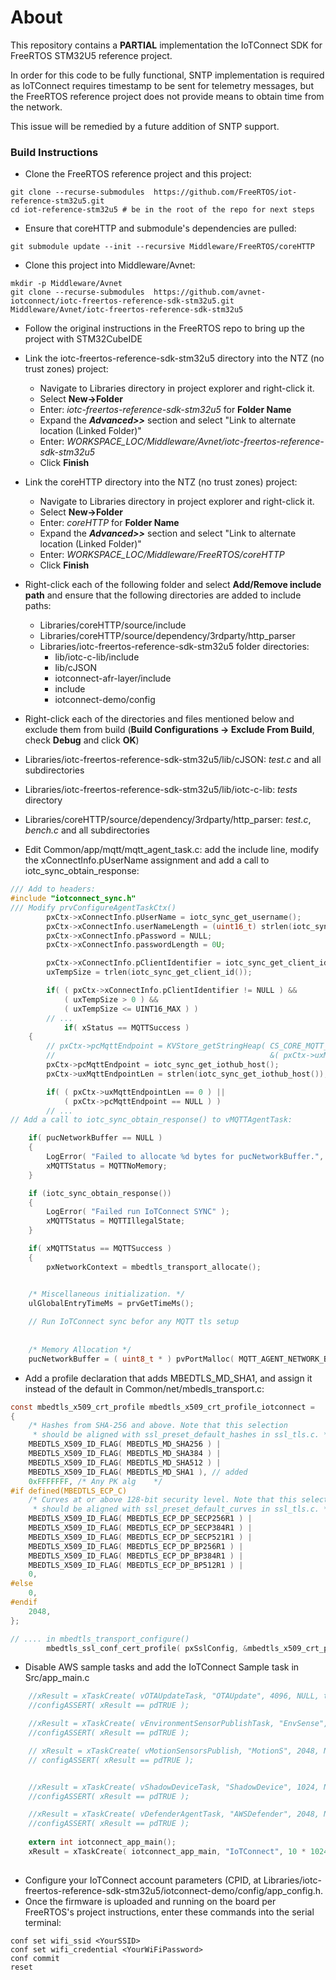 # About

This repository contains a **PARTIAL** implementation the IoTConnect SDK for FreeRTOS STM32U5 reference project.

In order for this code to be fully functional, SNTP implementation is required as IoTConnect
requires timestamp to be sent for telemetry messages, but the FreeRTOS reference project
does not provide means to obtain time from the network.

This issue will be remedied by a future addition of SNTP support.

### Build Instructions

- Clone the FreeRTOS reference project and this project:
```shell
git clone --recurse-submodules  https://github.com/FreeRTOS/iot-reference-stm32u5.git 
cd iot-reference-stm32u5 # be in the root of the repo for next steps
```
- Ensure that coreHTTP and submodule's dependencies are pulled:
```shell
git submodule update --init --recursive Middleware/FreeRTOS/coreHTTP
```
- Clone this project into Middleware/Avnet:
```shell
mkdir -p Middleware/Avnet
git clone --recurse-submodules  https://github.com/avnet-iotconnect/iotc-freertos-reference-sdk-stm32u5.git Middleware/Avnet/iotc-freertos-reference-sdk-stm32u5
```
- Follow the original instructions in the FreeRTOS repo to bring up the project with STM32CubeIDE 
- Link the iotc-freertos-reference-sdk-stm32u5 directory into the NTZ (no trust zones) project:
  - Navigate to Libraries directory in project explorer and right-click it.
  - Select **New->Folder**
  - Enter: *iotc-freertos-reference-sdk-stm32u5* for **Folder Name**
  - Expand the ***Advanced>>*** section and select "Link to alternate location (Linked Folder)"
  - Enter: *WORKSPACE_LOC/Middleware/Avnet/iotc-freertos-reference-sdk-stm32u5*
  - Click **Finish**
- Link the coreHTTP directory into the NTZ (no trust zones) project:
  - Navigate to Libraries directory in project explorer and right-click it.
  - Select **New->Folder**
  - Enter: *coreHTTP* for **Folder Name**
  - Expand the ***Advanced>>*** section and select "Link to alternate location (Linked Folder)"
  - Enter: *WORKSPACE_LOC/Middleware/FreeRTOS/coreHTTP*
  - Click **Finish**

- Right-click each of the following folder and select **Add/Remove include path** 
and ensure that the following directories are added to include paths:
  - Libraries/coreHTTP/source/include
  - Libraries/coreHTTP/source/dependency/3rdparty/http_parser
  - Libraries/iotc-freertos-reference-sdk-stm32u5 folder directories:
    - lib/iotc-c-lib/include
    - lib/cJSON
    - iotconnect-afr-layer/include
    - include
    - iotconnect-demo/config 
- Right-click each of the directories and files mentioned below and exclude them from build (**Build Configurations -> Exclude From Build**, check **Debug** and click **OK**)  
- Libraries/iotc-freertos-reference-sdk-stm32u5/lib/cJSON: *test.c* and all subdirectories   
- Libraries/iotc-freertos-reference-sdk-stm32u5/lib/iotc-c-lib: *tests* directory
- Libraries/coreHTTP/source/dependency/3rdparty/http_parser: *test.c*, *bench.c* and all subdirectories   
- Edit Common/app/mqtt/mqtt_agent_task.c: add the include line, modify the xConnectInfo.pUserName assignment and add a call to iotc_sync_obtain_response:
```C
/// Add to headers:
#include "iotconnect_sync.h"
/// Modify prvConfigureAgentTaskCtx()
        pxCtx->xConnectInfo.pUserName = iotc_sync_get_username();
        pxCtx->xConnectInfo.userNameLength = (uint16_t) strlen(iotc_sync_get_username());
        pxCtx->xConnectInfo.pPassword = NULL;
        pxCtx->xConnectInfo.passwordLength = 0U;

        pxCtx->xConnectInfo.pClientIdentifier = iotc_sync_get_client_id();
        uxTempSize = trlen(iotc_sync_get_client_id());

        if( ( pxCtx->xConnectInfo.pClientIdentifier != NULL ) &&
            ( uxTempSize > 0 ) &&
            ( uxTempSize <= UINT16_MAX ) )
        // ...    
            if( xStatus == MQTTSuccess )
    {
        // pxCtx->pcMqttEndpoint = KVStore_getStringHeap( CS_CORE_MQTT_ENDPOINT,
    	//                                                &( pxCtx->uxMqttEndpointLen ) );
        pxCtx->pcMqttEndpoint = iotc_sync_get_iothub_host();
        pxCtx->uxMqttEndpointLen = strlen(iotc_sync_get_iothub_host());

        if( ( pxCtx->uxMqttEndpointLen == 0 ) ||
            ( pxCtx->pcMqttEndpoint == NULL ) )
        // ...
// Add a call to iotc_sync_obtain_response() to vMQTTAgentTask:

    if( pucNetworkBuffer == NULL )
    {
        LogError( "Failed to allocate %d bytes for pucNetworkBuffer.", MQTT_AGENT_NETWORK_BUFFER_SIZE );
        xMQTTStatus = MQTTNoMemory;
    }

    if (iotc_sync_obtain_response())
    {
        LogError( "Failed run IoTConnect SYNC" );
        xMQTTStatus = MQTTIllegalState;
    }

    if( xMQTTStatus == MQTTSuccess )
    {
        pxNetworkContext = mbedtls_transport_allocate();


    /* Miscellaneous initialization. */
    ulGlobalEntryTimeMs = prvGetTimeMs();
    
    // Run IoTConnect sync befor any MQTT tls setup
   
    
    /* Memory Allocation */
    pucNetworkBuffer = ( uint8_t * ) pvPortMalloc( MQTT_AGENT_NETWORK_BUFFER_SIZE );

```
- Add a profile declaration that adds MBEDTLS_MD_SHA1, and assign it instead of the default in Common/net/mbedls_transport.c:
```C
const mbedtls_x509_crt_profile mbedtls_x509_crt_profile_iotconnect =
{
    /* Hashes from SHA-256 and above. Note that this selection
     * should be aligned with ssl_preset_default_hashes in ssl_tls.c. */
    MBEDTLS_X509_ID_FLAG( MBEDTLS_MD_SHA256 ) |
    MBEDTLS_X509_ID_FLAG( MBEDTLS_MD_SHA384 ) |
    MBEDTLS_X509_ID_FLAG( MBEDTLS_MD_SHA512 ) |
	MBEDTLS_X509_ID_FLAG( MBEDTLS_MD_SHA1 ), // added
    0xFFFFFFF, /* Any PK alg    */
#if defined(MBEDTLS_ECP_C)
    /* Curves at or above 128-bit security level. Note that this selection
     * should be aligned with ssl_preset_default_curves in ssl_tls.c. */
    MBEDTLS_X509_ID_FLAG( MBEDTLS_ECP_DP_SECP256R1 ) |
    MBEDTLS_X509_ID_FLAG( MBEDTLS_ECP_DP_SECP384R1 ) |
    MBEDTLS_X509_ID_FLAG( MBEDTLS_ECP_DP_SECP521R1 ) |
    MBEDTLS_X509_ID_FLAG( MBEDTLS_ECP_DP_BP256R1 ) |
    MBEDTLS_X509_ID_FLAG( MBEDTLS_ECP_DP_BP384R1 ) |
    MBEDTLS_X509_ID_FLAG( MBEDTLS_ECP_DP_BP512R1 ) |
    0,
#else
    0,
#endif
    2048,
};

// .... in mbedtls_transport_configure()
        mbedtls_ssl_conf_cert_profile( pxSslConfig, &mbedtls_x509_crt_profile_iotconnect );
```
- Disable AWS sample tasks and add the IoTConnect Sample task in Src/app_main.c
```C
    //xResult = xTaskCreate( vOTAUpdateTask, "OTAUpdate", 4096, NULL, tskIDLE_PRIORITY + 1, NULL );
    //configASSERT( xResult == pdTRUE );

    //xResult = xTaskCreate( vEnvironmentSensorPublishTask, "EnvSense", 1024, NULL, 6, NULL );
    //configASSERT( xResult == pdTRUE );

    // xResult = xTaskCreate( vMotionSensorsPublish, "MotionS", 2048, NULL, 5, NULL );
    // configASSERT( xResult == pdTRUE );


    //xResult = xTaskCreate( vShadowDeviceTask, "ShadowDevice", 1024, NULL, 5, NULL );
    //configASSERT( xResult == pdTRUE );

    //xResult = xTaskCreate( vDefenderAgentTask, "AWSDefender", 2048, NULL, 5, NULL );
    //configASSERT( xResult == pdTRUE );
    
    extern int iotconnect_app_main();
    xResult = xTaskCreate( iotconnect_app_main, "IoTConnect", 10 * 1024, NULL, 5, NULL );
 
```
- Configure your IoTConnect account parameters (CPID, at 
Libraries/iotc-freertos-reference-sdk-stm32u5/iotconnect-demo/config/app_config.h.
- Once the firmware is uploaded and running on the board per FreeRTOS's project instructions, enter these commands into the serial terminal:
```shell
conf set wifi_ssid <YourSSID>
conf set wifi_credential <YourWiFiPassword>
conf commit
reset
```